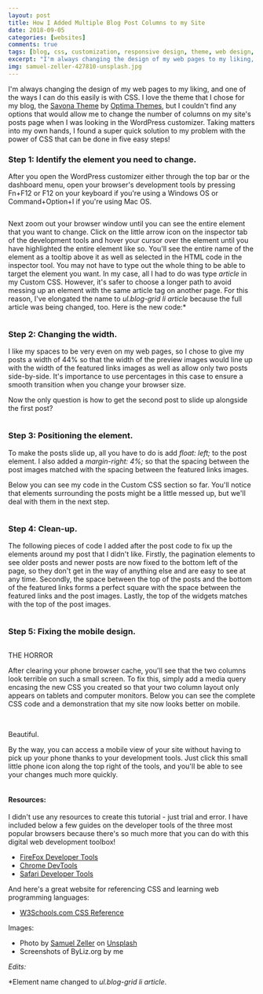 ```yaml
---
layout: post
title: How I Added Multiple Blog Post Columns to my Site
date: 2018-09-05
categories: [websites]
comments: true
tags: [blog, css, customization, responsive design, theme, web design, web development, wordpress]
excerpt: "I'm always changing the design of my web pages to my liking, and one of the ways I can do this easily is with CSS. I love the theme that I chose for my blog, the Savona Theme by Optima Themes, but I couldn't find any options that would allow me to change the number of columns on my site's posts page when I was looking in the WordPress customizer. Taking matters into my own hands, I found a super quick solution to my problem with the power of CSS that can be done in five easy steps!"
img: samuel-zeller-427810-unsplash.jpg
---
```


<p><first-letter>I</first-letter>'m always changing the design of my web pages to my liking, and one of the ways I can do this easily is with CSS. I love the theme that I chose for my blog, the <a href="https://wordpress.org/themes/savona/" target="_blank">Savona Theme</a> by <a href="http://optimathemes.com" target="_blank">Optima Themes</a>, but I couldn't find any options that would allow me to change the number of columns on my site's posts page when I was looking in the WordPress customizer. Taking matters into my own hands, I found a super quick solution to my problem with the power of CSS that can be done in five easy steps!</p>

<h3>Step 1: Identify the element you need to change.</h3>

<p>After you open the WordPress customizer either through the top bar or the dashboard menu, open your browser's development tools by pressing Fn+F12 or F12 on your keyboard if you're using a Windows OS or Command+Option+I if you're using Mac OS.</p>

<img src="https://lizlorena.com/img/twocolumnsstep1.png" alt="" class="img-fluid"/>

<p>Next zoom out your browser window until you can see the entire element that you want to change. Click on the little arrow icon on the inspector tab of the development tools and hover your cursor over the element until you have highlighted the entire element like so. You'll see the entire name of the element as a tooltip above it as well as selected in the HTML code in the inspector tool. You may not have to type out the whole thing to be able to target the element you want. In my case, all I had to do was type <em>article</em> in my Custom CSS. However, it's safer to choose a longer path to avoid messing up an element with the same article tag on another page. For this reason, I've elongated the name to <em>ul.blog-grid li article</em> because the full article was being changed, too. Here is the new code:*</p>

<img src="https://lizlorena.com/img/twocolumnsstep6.png" alt="" class="img-fluid"/>

<h3>Step 2: Changing the width.</h3>

<p>I like my spaces to be very even on my web pages, so I chose to give my posts a width of 44% so that the width of the preview images would line up with the width of the featured links images as well as allow only two posts side-by-side. It's importance to use percentages in this case to ensure a smooth transition when you change your browser size. </p>

<p>Now the only question is how to get the second post to slide up alongside the first post?</p>

<img src="https://lizlorena.com/img/twocolumnsstep2.png" alt="" class="img-fluid"/>

<h3>Step 3: Positioning the element.</h3>

<p>To make the posts slide up, all you have to do is add&nbsp;<em>float: left;</em> to the post element. I also added a <em>margin-right: 4%;</em> so that the spacing between the post images matched with the spacing between the featured links images.</p>

<p>Below you can see my code in the Custom CSS section so far. You'll notice that elements surrounding the posts might be a little messed up, but we'll deal with them in the next step.</p>

<img src="https://lizlorena.com/img/twocolumnsstep3.png" alt="" class="img-fluid"/>

<h3>Step 4: Clean-up.</h3>

<p>The following pieces of code I added after the post code to fix up the elements around my post that I didn't like. Firstly, the pagination elements to see older posts and newer posts are now fixed to the bottom left of the page, so they don't get in the way of anything else and are easy to see at any time. Secondly, the space between the top of the posts and the bottom of the featured links forms a perfect square with the space between the featured links and the post images. Lastly, the top of the widgets matches with the top of the post images.</p>

<img src="https://lizlorena.com/img/twocolumnsstep4.png" alt="" class="img-fluid"/>

<h3>Step 5: Fixing the mobile design.</h3>

<img src="https://lizlorena.com/img/thehorror.png" alt="" class="img-fluid"/>

<p class="caption">THE HORROR</p>

<p>After clearing your phone browser cache, you'll see that the two columns look terrible on such a small screen. To fix this, simply add a media query encasing the new CSS you created so that your two column layout only appears on tablets and computer monitors. Below you can see the complete CSS code and a demonstration that my site now looks better on mobile.</p>

<img src="https://lizlorena.com/img/twocolumnsstep5.png" alt="" class="img-fluid"/>

<img src="https://lizlorena.com/img/twocolumnstep5img2.gif" alt="" class="img-fluid"/>

<p class="caption">Beautiful.</p>

<p>By the way, you can access a mobile view of your site without having to pick up your phone thanks to your development tools. Just click this small little phone icon along the top right of the tools, and you'll be able to see your changes much more quickly.</p>

<img src="https://lizlorena.com/img/twocolumnsstep5img3.png" alt="" class="img-fluid"/>

<h4>Resources:</h4>

<p>I didn't use any resources to create this tutorial - just trial and error. I have included below a few guides on the developer tools of the three most popular browsers because there's so much more that you can do with this digital web development toolbox!</p>

<ul>
	<li><a href="https://developer.mozilla.org/en-US/docs/Tools" target="_blank" rel="noopener">FireFox Developer Tools</a></li>
	<li><a href="https://developers.google.com/web/tools/chrome-devtools/" target="_blank" rel="noopener">Chrome DevTools</a></li>
	<li><a href="https://developer.apple.com/safari/tools/" target="_blank" rel="noopener">Safari Developer Tools</a></li>
</ul>

<p>And here's a great website for referencing CSS and learning web programming languages:</p>

<ul><li><a href="https://www.w3schools.com/cssref/default.asp" target="_blank">W3Schools.com CSS Reference</a></li></ul>

<p>Images:</p>

<ul>
	<li>Photo by <a href="https://unsplash.com/photos/591HrSo_RcY?utm_source=unsplash&amp;utm_medium=referral&amp;utm_content=creditCopyText">Samuel Zeller</a> on <a href="https://unsplash.com/?utm_source=unsplash&amp;utm_medium=referral&amp;utm_content=creditCopyText">Unsplash</a></li>
	<li>Screenshots of ByLiz.org by me</li>
</ul>

<p><em>Edits:</em></p>

<p>*Element name changed to <em>ul.blog-grid li article</em>.</p>